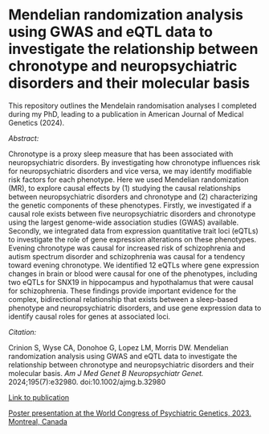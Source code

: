 # Mendelian randomization analysis using GWAS and eQTL data to investigate the relationship between chronotype and neuropsychiatric disorders and their molecular basis

This repository outlines the Mendelain randomisation analyses I completed during my PhD, leading to a publication in American Journal of Medical Genetics (2024). 

*Abstract:*

Chronotype is a proxy sleep measure that has been associated with neuropsychiatric disorders. By investigating how chronotype influences risk for neuropsychiatric disorders and vice versa, we may identify modifiable risk factors for each phenotype. Here we used Mendelian randomization (MR), to explore causal effects by (1) studying the causal relationships between neuropsychiatric disorders and chronotype and (2) characterizing the genetic components of these phenotypes. Firstly, we investigated if a causal role exists between five neuropsychiatric disorders and chronotype using the largest genome-wide association studies (GWAS) available. Secondly, we integrated data from expression quantitative trait loci (eQTLs) to investigate the role of gene expression alterations on these phenotypes. Evening chronotype was causal for increased risk of schizophrenia and autism spectrum disorder and schizophrenia was causal for a tendency toward evening chronotype. We identified 12 eQTLs where gene expression changes in brain or blood were causal for one of the phenotypes, including two eQTLs for SNX19 in hippocampus and hypothalamus that were causal for schizophrenia. These findings provide important evidence for the complex, bidirectional relationship that exists between a sleep-based phenotype and neuropsychiatric disorders, and use gene expression data to identify causal roles for genes at associated loci.

*Citation:*

Crinion S, Wyse CA, Donohoe G, Lopez LM, Morris DW. Mendelian randomization analysis using GWAS and eQTL data to investigate the relationship between chronotype and neuropsychiatric disorders and their molecular basis. *Am J Med Genet B Neuropsychiatr Genet.* 2024;195(7):e32980. doi:10.1002/ajmg.b.32980

[Link to publication](https://pubmed.ncbi.nlm.nih.gov/38549512/)

[Poster presentation at the World Congress of Psychiatric Genetics, 2023. Montreal, Canada](media/WCPG_2023.pdf)
